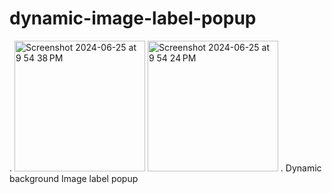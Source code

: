 # dynamic-image-label-popup
.
<img width="209" alt="Screenshot 2024-06-25 at 9 54 38 PM" src="https://github.com/shivampatel066/dynamic-image-label-popup/assets/31154386/aaa27984-ed5e-44dd-baf5-d20227d7458b">
<img width="209" alt="Screenshot 2024-06-25 at 9 54 24 PM" src="https://github.com/shivampatel066/dynamic-image-label-popup/assets/31154386/2ecbd1a0-d8a7-4e37-9003-ee6d3c41accf">
.
Dynamic background Image label popup
